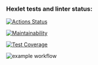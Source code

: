 ### Hexlet tests and linter status:
[![Actions Status](https://github.com/zhig1ov/frontend-project-lvl1/workflows/hexlet-check/badge.svg)](https://github.com/zhig1ov/frontend-project-lvl1/actions)

[![Maintainability](https://api.codeclimate.com/v1/badges/a99a88d28ad37a79dbf6/maintainability)](https://codeclimate.com/github/codeclimate/codeclimate/maintainability)

[![Test Coverage](https://api.codeclimate.com/v1/badges/a99a88d28ad37a79dbf6/test_coverage)](https://codeclimate.com/github/codeclimate/codeclimate/test_coverage)

![example workflow](https://github.com/github/docs/actions/workflows/main.yml/badge.svg)